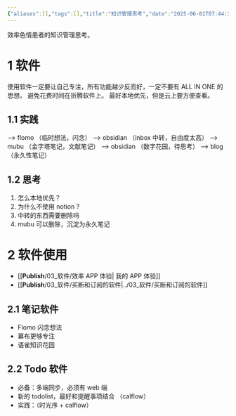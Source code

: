 ```yaml
---
{"aliases":[],"tags":[],"title":"知识管理思考","date":"2025-06-01T07:44:38+08:00","date_modify":"2025-06-26T14:08:31+08:00","dg-publish":true,"permalink":"/__Publish__/04_阅读/知识管理思考/","dgPassFrontmatter":true,"created":"2025-06-01T07:44:38+08:00","updated":"2025-06-26T14:08:31+08:00"}
---
```


效率色情患者的知识管理思考。

# 1 软件

使用软件一定要让自己专注，所有功能越少反而好，一定不要有 ALL IN ONE 的思想。
避免花费时间在折腾软件上。
最好本地优先，但是云上要方便查看。

## 1.1 实践

--> flomo （临时想法，闪念）
--> obsidian （inbox 中转，自由度太高）
--> mubu （金字塔笔记，文献笔记）
--> obsidian （数字花园，待思考）
--> blog （永久性笔记）

## 1.2 思考

1. 怎么本地优先？
2. 为什么不使用 notion ?
3. 中转的东西需要删除吗
4. mubu 可以删除，沉淀为永久笔记

# 2 软件使用

- [[__Publish__/03_软件/效率 APP 体验\| 我的 APP 体验]]
- [[__Publish__/03_软件/买断和订阅的软件\|../03_软件/买断和订阅的软件]]

## 2.1 笔记软件

- Flomo 闪念想法
- 幕布更够专注
- 语雀知识花园

## 2.2 Todo 软件

- 必备：多端同步，必须有 web 端
- 新的 todolist，最好和提醒事项结合 （calflow）
- 实践：（时光序 + calflow）
